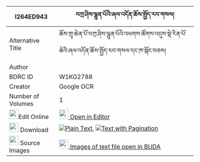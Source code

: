 |I264ED943|བཀྲ་ཤིས་ལྷུན་པོའི་ཞལ་འདོན་ཆོས་སྤྱོད་རབ་གསལ། 
| --- | --- 
|Alternative Title |ཆོས་གྲྭ་ཆེན་པོ་བཀྲ་ཤིས་ལྷུན་པོའི་འཕགས་ཚོགས་འདུས་སྡེ་རིན་པོ་ཆེའི་ཞལ་འདོན་ཆོས་སྤྱོད་རབ་གསལ་དང་ཁ་སྐོང་བཅས།
|Author | 
|BDRC ID | W1KG2788
|Creator | Google OCR
|Number of Volumes| 1
|<img width="25" src="https://img.icons8.com/color/25/000000/edit-property.png">Edit Online| [<img width="25" src="https://avatars.githubusercontent.com/u/45091458?s=200&v=4"> Open in Editor](http://editor.openpecha.org/I264ED943)
|<img width="25" src="https://img.icons8.com/fluent/48/000000/download-2.png"/>  Download | [![](https://img.icons8.com/color/20/000000/txt.png)Plain Text](https://github.com/Openpecha/I264ED943/releases/download/v1/tashi_lhunpo_i_shyaldon_chocho_plain_I264ED943.zip), [![](https://img.icons8.com/color/20/000000/txt.png)Text with Pagination](https://github.com/Openpecha/I264ED943/releases/download/v1/tashi_lhunpo_i_shyaldon_chocho_pages_I264ED943.zip)
|<img width="25" src="https://img.icons8.com/plasticine/100/000000/pictures-folder.png"/>  Source Images | [<img width="25" src="https://library.bdrc.io/icons/BUDA-small.svg"> Images of text file open in BUDA](https://library.bdrc.io/show/bdr:W1KG2788)
